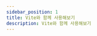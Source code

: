 ```yaml
---
sidebar_position: 1
title: Vite와 함께 사용해보기
description: Vite와 함께 사용해보기
---
```


<head>
  <meta name="title" content="Advanced 학습 | 기초부터 시작하는 타입스크립트" data-rh="true" />
  <meta name="description" content="Vite와 함께 사용해보기" data-rh="true" />
  <meta property="og:title" content="Advanced 학습 | 기초부터 시작하는 타입스크립트" data-rh="true" />
  <meta property="og:description" content="Vite와 함께 사용해보기" data-rh="true" />
</head>
